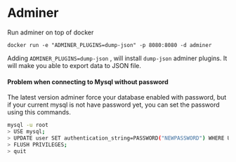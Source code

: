 # Adminer

Run adminer on top of docker
```
docker run -e "ADMINER_PLUGINS=dump-json" -p 8080:8080 -d adminer
```

Adding `ADMINER_PLUGINS=dump-json` , will install `dump-json` adminer plugins. It will make you able to export data to JSON file.

#### Problem when connecting to Mysql without password

The latest version adminer force your database enabled with password, but if your current mysql is not have password yet, you can set the password using this commands.
```bash
mysql -u root
> USE mysql;
> UPDATE user SET authentication_string=PASSWORD("NEWPASSWORD") WHERE User='root';
> FLUSH PRIVILEGES;
> quit
```

